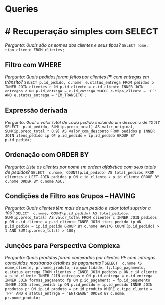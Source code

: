 # Queries
# # Recuperação simples com SELECT
_Pergunta: Quais são os nomes dos clientes e seus tipos?_
`SELECT nome, tipo_cliente
FROM clientes;`

## Filtro com WHERE
_Pergunta: Quais pedidos foram feitos por clientes PF com entregas em trânsito?_
`SELECT p.id_pedido, c.nome, e.status_entrega
FROM pedidos p
INNER JOIN clientes c ON p.id_cliente = c.id_cliente
INNER JOIN entregas e ON p.id_entrega = e.id_entrega
WHERE c.tipo_cliente = 'PF' AND e.status_entrega = 'EM_TRANSITO';`

## Expressão derivada
_Pergunta: Qual o valor total de cada pedido incluindo um desconto de 10%?_
`SELECT 
    p.id_pedido,
    SUM(ip.preco_total) AS valor_original,
    SUM(ip.preco_total * 0.9) AS valor_com_desconto
FROM pedidos p
INNER JOIN itens_pedido ip ON p.id_pedido = ip.id_pedido
GROUP BY p.id_pedido;`

## Ordenação com ORDER BY
_Pergunta: Liste os clientes por nome em ordem alfabética com seus totais de pedidos?_
`SELECT 
    c.nome,
    COUNT(p.id_pedido) AS total_pedidos
FROM clientes c
LEFT JOIN pedidos p ON c.id_cliente = p.id_cliente
GROUP BY c.nome
ORDER BY c.nome ASC;`

## Condições de Filtro aos Grupos – HAVING
_Pergunta: Quais clientes têm mais de um pedido e valor total superior a 100?_
`SELECT 
    c.nome,
    COUNT(p.id_pedido) AS total_pedidos,
    SUM(ip.preco_total) AS valor_total
FROM clientes c
INNER JOIN pedidos p ON c.id_cliente = p.id_cliente
INNER JOIN itens_pedido ip ON p.id_pedido = ip.id_pedido
GROUP BY c.nome
HAVING COUNT(p.id_pedido) > 1 AND SUM(ip.preco_total) > 100;`

## Junções para Perspectiva Complexa
_Pergunta: Quais produtos foram comprados por clientes PF com entregas concluídas, mostrando detalhes de pagamento?_
`SELECT 
    c.nome AS nome_cliente,
    pr.nome_produto,
    ip.quantidade,
    fp.tipo_pagamento,
    e.status_entrega
FROM clientes c
INNER JOIN pedidos p ON c.id_cliente = p.id_cliente
INNER JOIN entregas e ON p.id_entrega = e.id_entrega
INNER JOIN formas_pagamento fp ON p.id_pagamento = fp.id_pagamento
INNER JOIN itens_pedido ip ON p.id_pedido = ip.id_pedido
INNER JOIN produtos pr ON ip.id_produto = pr.id_produto
WHERE c.tipo_cliente = 'PF' AND e.status_entrega = 'ENTREGUE'
ORDER BY c.nome, pr.nome_produto;`
